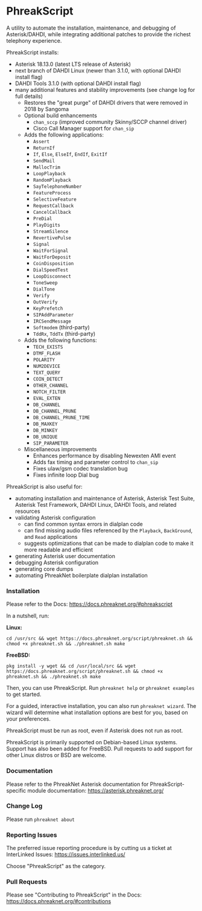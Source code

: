 # PhreakScript
A utility to automate the installation, maintenance, and debugging of Asterisk/DAHDI, while integrating additional patches to provide the richest telephony experience.

PhreakScript installs:

- Asterisk 18.13.0 (latest LTS release of Asterisk)
- next branch of DAHDI Linux (newer than 3.1.0, with optional DAHDI install flag)
- DAHDI Tools 3.1.0 (with optional DAHDI install flag)
- many additional features and stability improvements (see change log for full details)
   - Restores the "great purge" of DAHDI drivers that were removed in 2018 by Sangoma
   - Optional build enhancements
      - `chan_sccp` (improved community Skinny/SCCP channel driver)
      - Cisco Call Manager support for `chan_sip`
   - Adds the following applications:
      - ``Assert``
      - ``ReturnIf``
      - ``If``, ``Else``, ``ElseIf``, ``EndIf``, ``ExitIf``
      - ``SendMail``
      - ``MallocTrim``
      - ``LoopPlayback``
      - ``RandomPlayback``
      - ``SayTelephoneNumber``
      - ``FeatureProcess``
      - ``SelectiveFeature``
      - ``RequestCallback``
      - ``CancelCallback``
      - ``PreDial``
      - ``PlayDigits``
      - ``StreamSilence``
      - ``RevertivePulse``
      - ``Signal``
      - ``WaitForSignal``
      - ``WaitForDeposit``
      - ``CoinDisposition``
      - ``DialSpeedTest``
      - ``LoopDisconnect``
      - ``ToneSweep``
      - ``DialTone``
      - ``Verify``
      - ``OutVerify``
      - ``KeyPrefetch``
      - ``SIPAddParameter``
      - ``IRCSendMessage``
      - ``Softmodem`` (third-party)
      - ``TddRx``, ``TddTx`` (third-party)
   - Adds the following functions:
      - ``TECH_EXISTS``
      - ``DTMF_FLASH``
      - ``POLARITY``
      - ``NUM2DEVICE``
      - ``TEXT_QUERY``
      - ``COIN_DETECT``
      - ``OTHER_CHANNEL``
      - ``NOTCH_FILTER``
      - ``EVAL_EXTEN``
      - ``DB_CHANNEL``
      - ``DB_CHANNEL_PRUNE``
      - ``DB_CHANNEL_PRUNE_TIME``
      - ``DB_MAXKEY``
      - ``DB_MINKEY``
      - ``DB_UNIQUE``
      - ``SIP_PARAMETER``
   - Miscellaneous improvements
      - Enhances performance by disabling Newexten AMI event
      - Adds fax timing and parameter control to `chan_sip`
      - Fixes ulaw/gsm codec translation bug
      - Fixes infinite loop Dial bug

PhreakScript is also useful for:
- automating installation and maintenance of Asterisk, Asterisk Test Suite, Asterisk Test Framework, DAHDI Linux, DAHDI Tools, and related resources
- validating Asterisk configuration
   - can find common syntax errors in dialplan code
   - can find missing audio files referenced by the ``Playback``, ``BackGround``, and ``Read`` applications
   - suggests optimizations that can be made to dialplan code to make it more readable and efficient
- generating Asterisk user documentation
- debugging Asterisk configuration
- generating core dumps
- automating PhreakNet boilerplate dialplan installation

### Installation

Please refer to the Docs: https://docs.phreaknet.org/#phreakscript

In a nutshell, run:

**Linux:**

```cd /usr/src && wget https://docs.phreaknet.org/script/phreaknet.sh && chmod +x phreaknet.sh && ./phreaknet.sh make```

**FreeBSD:**

```pkg install -y wget && cd /usr/local/src && wget https://docs.phreaknet.org/script/phreaknet.sh && chmod +x phreaknet.sh && ./phreaknet.sh make```

Then, you can use PhreakScript. Run ```phreaknet help``` or ```phreaknet examples``` to get started.

For a guided, interactive installation, you can also run `phreaknet wizard`. The wizard will determine what installation options are best for you, based on your preferences.

PhreakScript must be run as root, even if Asterisk does not run as root.

PhreakScript is primarily supported on Debian-based Linux systems. Support has also been added for FreeBSD. Pull requests to add support for other Linux distros or BSD are welcome.

### Documentation

Please refer to the PhreakNet Asterisk documentation for PhreakScript-specific module documentation: https://asterisk.phreaknet.org/

### Change Log

Please run ```phreaknet about```

### Reporting Issues

The preferred issue reporting procedure is by cutting us a ticket at InterLinked Issues: https://issues.interlinked.us/

Choose "PhreakScript" as the category.

### Pull Requests

Please see "Contributing to PhreakScript" in the Docs: https://docs.phreaknet.org/#contributions
